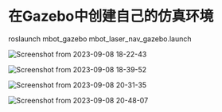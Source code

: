 # 在Gazebo中创建自己的仿真环境
roslaunch mbot_gazebo mbot_laser_nav_gazebo.launch

![Screenshot from 2023-09-08 18-22-43](https://github.com/pym96/ma_train_for_ros/assets/105438207/ff7c803e-d168-43fd-b742-aeb1df87c432)

![Screenshot from 2023-09-08 18-39-52](https://github.com/pym96/ma_train_for_ros/assets/105438207/be49ddd3-e836-4a26-9c65-898a42058518)

![Screenshot from 2023-09-08 20-31-35](https://github.com/pym96/ma_train_for_ros/assets/105438207/dad9b1a9-6eda-479a-9663-92f5b2bde94c)

![Screenshot from 2023-09-08 20-48-07](https://github.com/pym96/ma_train_for_ros/assets/105438207/5840e41d-46f1-4c69-86ae-e99a2c600d50)
